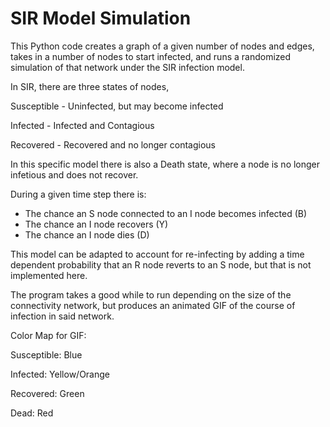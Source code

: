 # SIR Model Simulation

This Python code creates a graph of a given number of nodes and edges, takes in a number of nodes to start infected, and runs a randomized simulation of that network under the SIR infection model.

In SIR, there are three states of nodes,

Susceptible - Uninfected, but may become infected

Infected - Infected and Contagious

Recovered - Recovered and no longer contagious

In this specific model there is also a Death state, where a node is no longer infetious and does not recover.  

During a given time step there is:

  - The chance an S node connected to an I node becomes infected (B)
  - The chance an I node recovers (Y)
  - The chance an I node dies (D)

This model can be adapted to account for re-infecting by adding a time dependent probability that an R node reverts to an S node, but that is not implemented here.

The program takes a good while to run depending on the size of the connectivity network, but produces an animated GIF of the course of infection in said network.

Color Map for GIF:

Susceptible: Blue

Infected: Yellow/Orange

Recovered: Green

Dead: Red
